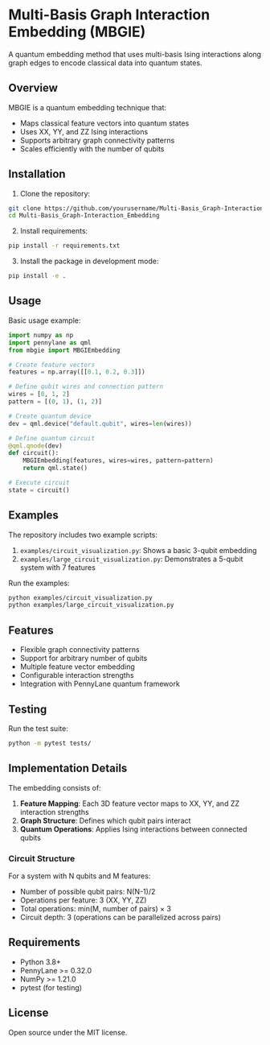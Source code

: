 # Multi-Basis Graph Interaction Embedding (MBGIE)

A quantum embedding method that uses multi-basis Ising interactions along graph edges to encode classical data into quantum states.

## Overview

MBGIE is a quantum embedding technique that:
- Maps classical feature vectors into quantum states
- Uses XX, YY, and ZZ Ising interactions
- Supports arbitrary graph connectivity patterns
- Scales efficiently with the number of qubits

## Installation

1. Clone the repository:
```bash
git clone https://github.com/yourusername/Multi-Basis_Graph-Interaction_Embedding.git
cd Multi-Basis_Graph-Interaction_Embedding
```

2. Install requirements:
```bash
pip install -r requirements.txt
```

3. Install the package in development mode:
```bash
pip install -e .
```

## Usage

Basic usage example:

```python
import numpy as np
import pennylane as qml
from mbgie import MBGIEmbedding

# Create feature vectors
features = np.array([[0.1, 0.2, 0.3]])

# Define qubit wires and connection pattern
wires = [0, 1, 2]
pattern = [(0, 1), (1, 2)]

# Create quantum device
dev = qml.device("default.qubit", wires=len(wires))

# Define quantum circuit
@qml.qnode(dev)
def circuit():
    MBGIEmbedding(features, wires=wires, pattern=pattern)
    return qml.state()

# Execute circuit
state = circuit()
```

## Examples

The repository includes two example scripts:

1. `examples/circuit_visualization.py`: Shows a basic 3-qubit embedding
2. `examples/large_circuit_visualization.py`: Demonstrates a 5-qubit system with 7 features

Run the examples:
```bash
python examples/circuit_visualization.py
python examples/large_circuit_visualization.py
```

## Features

- Flexible graph connectivity patterns
- Support for arbitrary number of qubits
- Multiple feature vector embedding
- Configurable interaction strengths
- Integration with PennyLane quantum framework

## Testing

Run the test suite:
```bash
python -m pytest tests/
```

## Implementation Details

The embedding consists of:

1. **Feature Mapping**: Each 3D feature vector maps to XX, YY, and ZZ interaction strengths
2. **Graph Structure**: Defines which qubit pairs interact
3. **Quantum Operations**: Applies Ising interactions between connected qubits

### Circuit Structure
For a system with N qubits and M features:
- Number of possible qubit pairs: N(N-1)/2
- Operations per feature: 3 (XX, YY, ZZ)
- Total operations: min(M, number of pairs) × 3
- Circuit depth: 3 (operations can be parallelized across pairs)

## Requirements

- Python 3.8+
- PennyLane >= 0.32.0
- NumPy >= 1.21.0
- pytest (for testing)

## License

Open source under the MIT license.
